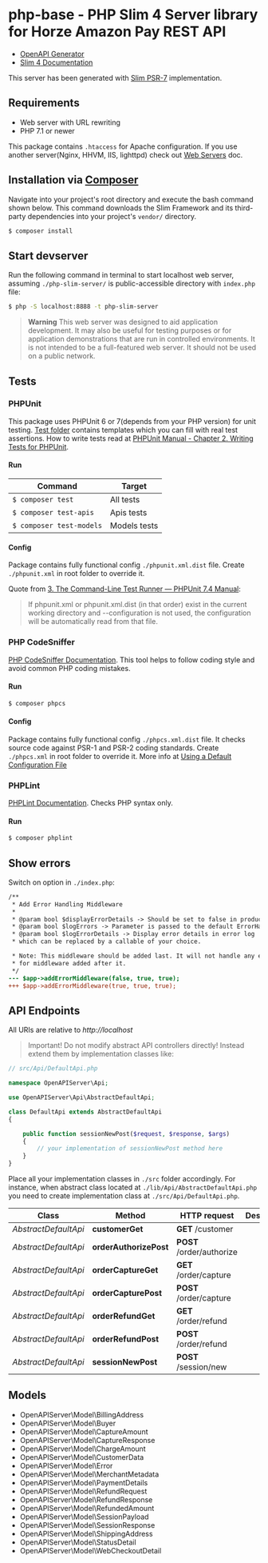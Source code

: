 # php-base - PHP Slim 4 Server library for Horze Amazon Pay REST API

* [OpenAPI Generator](https://openapi-generator.tech)
* [Slim 4 Documentation](https://www.slimframework.com/docs/v4/)

This server has been generated with [Slim PSR-7](https://github.com/slimphp/Slim-Psr7) implementation.

## Requirements

* Web server with URL rewriting
* PHP 7.1 or newer

This package contains `.htaccess` for Apache configuration.
If you use another server(Nginx, HHVM, IIS, lighttpd) check out [Web Servers](https://www.slimframework.com/docs/v3/start/web-servers.html) doc.

## Installation via [Composer](https://getcomposer.org/)

Navigate into your project's root directory and execute the bash command shown below.
This command downloads the Slim Framework and its third-party dependencies into your project's `vendor/` directory.
```bash
$ composer install
```

## Start devserver

Run the following command in terminal to start localhost web server, assuming `./php-slim-server/` is public-accessible directory with `index.php` file:
```bash
$ php -S localhost:8888 -t php-slim-server
```
> **Warning** This web server was designed to aid application development.
> It may also be useful for testing purposes or for application demonstrations that are run in controlled environments.
> It is not intended to be a full-featured web server. It should not be used on a public network.

## Tests

### PHPUnit

This package uses PHPUnit 6 or 7(depends from your PHP version) for unit testing.
[Test folder](test) contains templates which you can fill with real test assertions.
How to write tests read at [PHPUnit Manual - Chapter 2. Writing Tests for PHPUnit](https://phpunit.de/manual/6.5/en/writing-tests-for-phpunit.html).

#### Run

Command | Target
---- | ----
`$ composer test` | All tests
`$ composer test-apis` | Apis tests
`$ composer test-models` | Models tests

#### Config

Package contains fully functional config `./phpunit.xml.dist` file. Create `./phpunit.xml` in root folder to override it.

Quote from [3. The Command-Line Test Runner — PHPUnit 7.4 Manual](https://phpunit.readthedocs.io/en/7.4/textui.html#command-line-options):

> If phpunit.xml or phpunit.xml.dist (in that order) exist in the current working directory and --configuration is not used, the configuration will be automatically read from that file.

### PHP CodeSniffer

[PHP CodeSniffer Documentation](https://github.com/squizlabs/PHP_CodeSniffer/wiki). This tool helps to follow coding style and avoid common PHP coding mistakes.

#### Run

```bash
$ composer phpcs
```

#### Config

Package contains fully functional config `./phpcs.xml.dist` file. It checks source code against PSR-1 and PSR-2 coding standards.
Create `./phpcs.xml` in root folder to override it. More info at [Using a Default Configuration File](https://github.com/squizlabs/PHP_CodeSniffer/wiki/Advanced-Usage#using-a-default-configuration-file)

### PHPLint

[PHPLint Documentation](https://github.com/overtrue/phplint). Checks PHP syntax only.

#### Run

```bash
$ composer phplint
```

## Show errors

Switch on option in `./index.php`:
```diff
/**
 * Add Error Handling Middleware
 *
 * @param bool $displayErrorDetails -> Should be set to false in production
 * @param bool $logErrors -> Parameter is passed to the default ErrorHandler
 * @param bool $logErrorDetails -> Display error details in error log
 * which can be replaced by a callable of your choice.

 * Note: This middleware should be added last. It will not handle any exceptions/errors
 * for middleware added after it.
 */
--- $app->addErrorMiddleware(false, true, true);
+++ $app->addErrorMiddleware(true, true, true);
```

## API Endpoints

All URIs are relative to *http://localhost*

> Important! Do not modify abstract API controllers directly! Instead extend them by implementation classes like:

```php
// src/Api/DefaultApi.php

namespace OpenAPIServer\Api;

use OpenAPIServer\Api\AbstractDefaultApi;

class DefaultApi extends AbstractDefaultApi
{

    public function sessionNewPost($request, $response, $args)
    {
        // your implementation of sessionNewPost method here
    }
}
```

Place all your implementation classes in `./src` folder accordingly.
For instance, when abstract class located at `./lib/Api/AbstractDefaultApi.php` you need to create implementation class at `./src/Api/DefaultApi.php`.

Class | Method | HTTP request | Description
------------ | ------------- | ------------- | -------------
*AbstractDefaultApi* | **customerGet** | **GET** /customer | 
*AbstractDefaultApi* | **orderAuthorizePost** | **POST** /order/authorize | 
*AbstractDefaultApi* | **orderCaptureGet** | **GET** /order/capture | 
*AbstractDefaultApi* | **orderCapturePost** | **POST** /order/capture | 
*AbstractDefaultApi* | **orderRefundGet** | **GET** /order/refund | 
*AbstractDefaultApi* | **orderRefundPost** | **POST** /order/refund | 
*AbstractDefaultApi* | **sessionNewPost** | **POST** /session/new | 


## Models

* OpenAPIServer\Model\BillingAddress
* OpenAPIServer\Model\Buyer
* OpenAPIServer\Model\CaptureAmount
* OpenAPIServer\Model\CaptureResponse
* OpenAPIServer\Model\ChargeAmount
* OpenAPIServer\Model\CustomerData
* OpenAPIServer\Model\Error
* OpenAPIServer\Model\MerchantMetadata
* OpenAPIServer\Model\PaymentDetails
* OpenAPIServer\Model\RefundRequest
* OpenAPIServer\Model\RefundResponse
* OpenAPIServer\Model\RefundedAmount
* OpenAPIServer\Model\SessionPayload
* OpenAPIServer\Model\SessionResponse
* OpenAPIServer\Model\ShippingAddress
* OpenAPIServer\Model\StatusDetail
* OpenAPIServer\Model\WebCheckoutDetail


